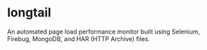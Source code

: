 longtail
========

An automated page load performance monitor built using Selenium, Firebug, MongoDB, and HAR (HTTP Archive) files.
